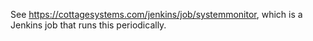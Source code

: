 See https://cottagesystems.com/jenkins/job/systemmonitor, which is a Jenkins
job that runs this periodically.

